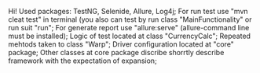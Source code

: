 Hi!
Used packages: TestNG, Selenide, Allure, Log4j;
For run test use "mvn cleat test" in terminal (you also can test by run class "MainFunctionality" or run suit "run";
For generate report use "allure:serve" (allure-command line must be installed);
Logic of test located at class "CurrencyCalc";
Repeated mehtods taken to class "Warp";
Driver configuration located at "core" package;
Other classes at core package discribe shorrtly describe framework with the expectation of expansion;
 
